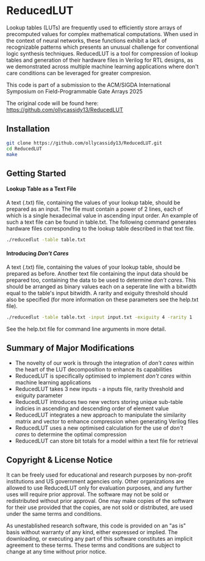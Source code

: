# ReducedLUT
Lookup tables (LUTs) are frequently used to efficiently store arrays of precomputed values for complex mathematical computations. When used in the context of neural networks, these functions exhibit a lack of recognizable patterns which presents an unusual challenge for conventional logic synthesis techniques. ReducedLUT is a tool for compression of lookup tables and generation of their hardware files in Verilog for RTL designs, as we demonstrated across multiple machine learning applications where don't care conditions can be leveraged for greater compresion. 

This code is part of a submission to the ACM/SIGDA International Symposium on Field-Programmable Gate Arrays 2025

The original code will be found here: https://github.com/ollycassidy13/ReducedLUT

## Installation
```bash
git clone https://github.com/ollycassidy13/ReducedLUT.git
cd ReducedLUT
make
```
    
## Getting Started
#### Lookup Table as a Text File
A text (.txt) file, containing the values of your lookup table, should be prepared as an input. The file must contain a power of 2 lines, each of which is a single hexadecimal value in ascending input order. An example of such a text file can be found in table.txt. The following command generates hardware files corresponding to the lookup table described in that text file.

```bash
./reducedlut -table table.txt
```

#### Introducing *Don't Cares*
A text (.txt) file, containing the values of your lookup table, should be prepared as before. Another text file containing the input data should be prepared too, containing the data to be used to determine *don't cares*. This should be arranged as binary values each on a seperate line with a bitwidth equal to the table's input bitwidth. A rarity and exiguity threshold should also be specified (for more information on these parameters see the help.txt file).

```bash
./reducedlut -table table.txt -input input.txt -exiguity 4 -rarity 1
```

See the help.txt file for command line arguments in more detail.

## Summary of Major Modifications
- The novelty of our work is through the integration of *don't cares* within the heart of the LUT decomposition to enhance its capabilities
- ReducedLUT is specifically optimised to implement *don't cares* within machine learning applications
- ReducedLUT takes 3 new inputs - a inputs file, rarity threshold and exiguity parameter 
- ReducedLUT introduces two new vectors storing unique sub-table indicies in ascending and descending order of element value
- ReducedLUT integrates a new approach to manipulate the similarity matrix and vector to enhance compression when generating Verilog files
- ReducedLUT uses a new optimised calculation for the use of *don't cares* to determine the optimal compression
- ReducedLUT can store bit totals for a model within a text file for retrieval

## Copyright & License Notice
It can be freely used for educational and research purposes by non-profit institutions and US government agencies only. Other organizations are allowed to use ReducedLUT only for evaluation purposes, and any further uses will require prior approval. The software may not be sold or redistributed without prior approval. One may make copies of the software for their use provided that the copies, are not sold or distributed, are used under the same terms and conditions.


As unestablished research software, this code is provided on an "as is" basis without warranty of any kind, either expressed or implied. The downloading, or executing any part of this software constitutes an implicit agreement to these terms. These terms and conditions are subject to change at any time without prior notice.
